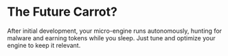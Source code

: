 # The Future Carrot?

After initial development, your micro-engine runs autonomously, hunting for malware and earning tokens while you sleep.
Just tune and optimize your engine to keep it relevant.
